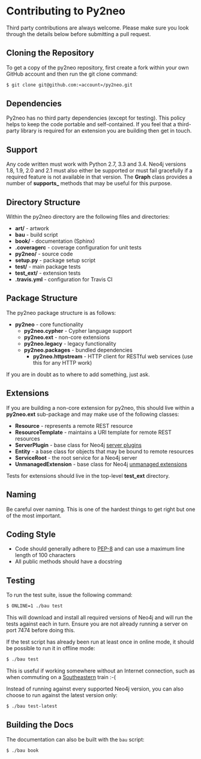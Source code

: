 Contributing to Py2neo
======================

Third party contributions are always welcome. Please make sure you look through the details below
before submitting a pull request.


Cloning the Repository
----------------------

To get a copy of the py2neo repository, first create a fork within your own GitHub account and then
run the git clone command:

```bash
$ git clone git@github.com:«account»/py2neo.git
```


Dependencies
------------

Py2neo has no third party dependencies (except for testing). This policy helps to keep the code
portable and self-contained. If you feel that a third-party library is required for an extension
you are building then get in touch.


Support
-------

Any code written must work with Python 2.7, 3.3 and 3.4. Neo4j versions 1.8, 1.9, 2.0 and 2.1 must
also either be supported or must fail gracefully if a required feature is not available in that
version. The **Graph** class provides a number of **supports_** methods that may be useful for this
purpose.


Directory Structure
-------------------

Within the py2neo directory are the following files and directories:

- **art/** - artwork
- **bau** - build script
- **book/** - documentation (Sphinx)
- **.coveragerc** - coverage configuration for unit tests
- **py2neo/** - source code
- **setup.py** - package setup script
- **test/** - main package tests
- **test_ext/** - extension tests
- **.travis.yml** - configuration for Travis CI


Package Structure
-----------------

The py2neo package structure is as follows:

- **py2neo** - core functionality
  - **py2neo.cypher** - Cypher language support
  - **py2neo.ext** - non-core extensions
  - **py2neo.legacy** - legacy functionality
  - **py2neo.packages** - bundled dependencies
    - **py2neo.httpstream** - HTTP client for RESTful web services (use this for any HTTP work)

If you are in doubt as to where to add something, just ask.


Extensions
----------

If you are building a non-core extension for py2neo, this should live within a **py2neo.ext**
sub-package and may make use of the following classes:

- **Resource** - represents a remote REST resource
- **ResourceTemplate** - maintains a URI template for remote REST resources
- **ServerPlugin** - base class for Neo4j [server plugins](http://neo4j.com/docs/stable/server-plugins.html)
- **Entity** - a base class for objects that may be bound to remote resources
- **ServiceRoot** - the root service for a Neo4j server
- **UnmanagedExtension** - base class for Neo4j [unmanaged extensions](http://neo4j.com/docs/stable/server-unmanaged-extensions.html)

Tests for extensions should live in the top-level **test_ext** directory.


Naming
------

Be careful over naming. This is one of the hardest things to get right but one of the most
important.


Coding Style
------------

- Code should generally adhere to [PEP-8](http://legacy.python.org/dev/peps/pep-0008/) and can use
a maximum line length of 100 characters
- All public methods should have a docstring


Testing
-------

To run the test suite, issue the following command:

```bash
$ ONLINE=1 ./bau test
```

This will download and install all required versions of Neo4j and will run the tests against each
in turn. Ensure you are not already running a server on port 7474 before doing this.

If the test script has already been run at least once in online mode, it should be possible to run
it in offline mode:

```bash
$ ./bau test
```

This is useful if working somewhere without an Internet connection, such as when commuting on a
[Southeastern](http://www.southeasternrailway.co.uk/) train :-(

Instead of running against every supported Neo4j version, you can also choose to run against the
latest version only:

```bash
$ ./bau test-latest
```


Building the Docs
-----------------

The documentation can also be built with the ``bau`` script:

```bash
$ ./bau book
```
